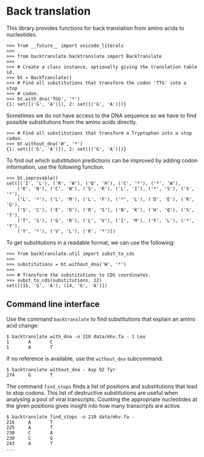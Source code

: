 # Back translation
This library provides functions for back translation from amino acids to
nucleotides.

    >>> from __future__ import unicode_literals
    >>>
    >>> from backtranslate.backtranslate import BackTranslate
    >>>
    >>> # Create a class instance, optionally giving the translation table id.
    >>> bt = BackTranslate()
    >>> # Find all substitutions that transform the codon 'TTG' into a stop
    >>> # codon.
    >>> bt.with_dna('TGG', '*')
    {1: set([('G', 'A')]), 2: set([('G', 'A')])}


Sometimes we do not have access to the DNA sequence so we have to find
possible substitutions from the amino acids directly.

    >>> # Find all substitutions that transform a Tryptophan into a stop codon.
    >>> bt.without_dna('W', '*')
    {1: set([('G', 'A')]), 2: set([('G', 'A')])}

To find out which substitution predictions can be improved by adding codon
information, use the following function.

    >>> bt.improvable()
    set([('I', 'L'), ('R', 'W'), ('Q', 'H'), ('C', '*'), ('*', 'W'),
        ('K', 'N'), ('C', 'W'), ('S', 'R'), ('L', 'I'), ('*', 'S'), ('S', '*'),
        ('L', '*'), ('L', 'M'), ('L', 'F'), ('*', 'L'), ('D', 'E'), ('R', 'G'),
        ('S', 'C'), ('E', 'D'), ('R', 'S'), ('N', 'K'), ('H', 'Q'), ('S', 'T'),
        ('T', 'S'), ('G', 'R'), ('L', 'V'), ('I', 'M'), ('F', 'L'), ('*', 'Y'),
        ('Y', '*'), ('V', 'L'), ('R', '*')])

To get substitutions in a readable format, we can use the following:

    >>> from backtranslate.util import subst_to_cds
    >>>
    >>> substitutions = bt.without_dna('W', '*')
    >>>
    >>> # Transform the substitutions to CDS coordinates.
    >>> subst_to_cds(substitutions, 12)
    set([(15, 'G', 'A'), (14, 'G', 'A')])

## Command line interface
Use the command `backtranslate` to find substitutions that explain an amino
acid change:

    $ backtranslate with_dna -o 210 data/mhv.fa - 1 Leu
    1       A       C
    1       A       T


If no reference is available, use the `without_dna` subcommand:

    $ backtranslate without_dna - Asp 92 Tyr
    274     G       T


The command `find_stops` finds a list of positions and substitutions that lead
to stop codons. This list of destructive substitutions are useful when
analysing a pool of viral transcripts. Counting the appropriate nucleotides at
the given positions gives insight into how many transcripts are active.

    $ backtranslate find_stops -o 210 data/mhv.fa -
    216     A       T
    225     A       T
    230     C       A
    230     C       G
    243     A       T
    ...
